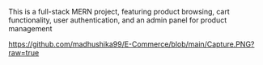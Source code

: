 This is a full-stack MERN project, featuring product browsing, cart functionality, user authentication, and an admin panel for product management 

https://github.com/madhushika99/E-Commerce/blob/main/Capture.PNG?raw=true
